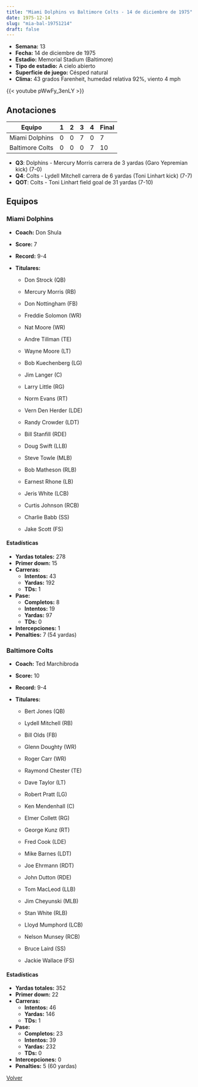 ```yaml
---
title: "Miami Dolphins vs Baltimore Colts - 14 de diciembre de 1975"
date: 1975-12-14
slug: "mia-bal-19751214"
draft: false
---
```


- **Semana:** 13
- **Fecha:** 14 de diciembre de 1975
- **Estadio:** Memorial Stadium (Baltimore)
- **Tipo de estadio:** A cielo abierto
- **Superficie de juego:** Césped natural
- **Clima:** 43 grados Farenheit, humedad relativa 92%, viento 4 mph


{{< youtube pWwFy_3enLY >}}


## Anotaciones
| Equipo | 1 | 2 | 3 | 4 | Final |
|--------|---|---|---|---|-------|
| Miami Dolphins  | 0 | 0 | 7 | 0  | 7 |
| Baltimore Colts  | 0 | 0 | 0 | 7  | 10 |
- **Q3**: Dolphins - Mercury Morris carrera de 3 yardas (Garo Yepremian kick) (7-0)
- **Q4**: Colts - Lydell Mitchell carrera de 6 yardas (Toni Linhart kick) (7-7)
- **QOT**: Colts - Toni Linhart field goal de 31 yardas (7-10)


## Equipos


### Miami Dolphins
* **Coach:** Don Shula
* **Score:** 7
* **Record:** 9-4
* **Titulares:** 

  * Don Strock (QB) 

  * Mercury Morris (RB) 

  * Don Nottingham (FB) 

  * Freddie Solomon (WR) 

  * Nat Moore (WR) 

  * Andre Tillman (TE) 

  * Wayne Moore (LT) 

  * Bob Kuechenberg (LG) 

  * Jim Langer (C) 

  * Larry Little (RG) 

  * Norm Evans (RT) 

  * Vern Den Herder (LDE) 

  * Randy Crowder (LDT) 

  * Bill Stanfill (RDE) 

  * Doug Swift (LLB) 

  * Steve Towle (MLB) 

  * Bob Matheson (RLB) 

  * Earnest Rhone (LB) 

  * Jeris White (LCB) 

  * Curtis Johnson (RCB) 

  * Charlie Babb (SS) 

  * Jake Scott (FS) 

#### Estadísticas
* **Yardas totales:** 278
* **Primer down:** 15
* **Carreras:**
  * **Intentos:** 43
  * **Yardas:** 192
  * **TDs:** 1
* **Pase:**
  * **Completos:** 8
  * **Intentos:** 19
  * **Yardas:** 97
  * **TDs:** 0
* **Intercepciones:** 1
* **Penalties:** 7 (54 yardas)

### Baltimore Colts
* **Coach:** Ted Marchibroda
* **Score:** 10
* **Record:** 9-4
* **Titulares:** 

  * Bert Jones (QB) 

  * Lydell Mitchell (RB) 

  * Bill Olds (FB) 

  * Glenn Doughty (WR) 

  * Roger Carr (WR) 

  * Raymond Chester (TE) 

  * Dave Taylor (LT) 

  * Robert Pratt (LG) 

  * Ken Mendenhall (C) 

  * Elmer Collett (RG) 

  * George Kunz (RT) 

  * Fred Cook (LDE) 

  * Mike Barnes (LDT) 

  * Joe Ehrmann (RDT) 

  * John Dutton (RDE) 

  * Tom MacLeod (LLB) 

  * Jim Cheyunski (MLB) 

  * Stan White (RLB) 

  * Lloyd Mumphord (LCB) 

  * Nelson Munsey (RCB) 

  * Bruce Laird (SS) 

  * Jackie Wallace (FS) 

#### Estadísticas
* **Yardas totales:** 352
* **Primer down:** 22
* **Carreras:**
  * **Intentos:** 46
  * **Yardas:** 146
  * **TDs:** 1
* **Pase:**
  * **Completos:** 23
  * **Intentos:** 39
  * **Yardas:** 232
  * **TDs:** 0
* **Intercepciones:** 0
* **Penalties:** 5 (60 yardas)


[Volver](/historia/1975)
